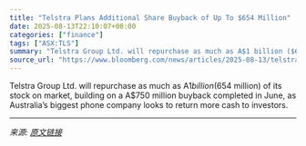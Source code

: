 ```yaml
---
title: "Telstra Plans Additional Share Buyback of Up To $654 Million"
date: 2025-08-13T22:10:07+08:00
categories: ["finance"]
tags: ["ASX:TLS"]
summary: "Telstra Group Ltd. will repurchase as much as A$1 billion ($654 million) of its stock on market, building on a A$750 million buyback completed in June, as Australia’s biggest phone company looks to re"
source_url: "https://www.bloomberg.com/news/articles/2025-08-13/telstra-plans-additional-share-buyback-of-up-to-654-million"
---
```


Telstra Group Ltd. will repurchase as much as A$1 billion ($654 million) of its stock on market, building on a A$750 million buyback completed in June, as Australia’s biggest phone company looks to return more cash to investors.

---

*来源: [原文链接](https://www.bloomberg.com/news/articles/2025-08-13/telstra-plans-additional-share-buyback-of-up-to-654-million)*
